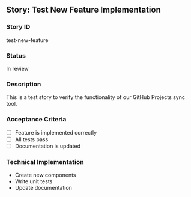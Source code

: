 ## Story: Test New Feature Implementation

### Story ID
test-new-feature

### Status
In review

### Description
This is a test story to verify the functionality of our GitHub Projects sync tool.

### Acceptance Criteria
- [ ] Feature is implemented correctly
- [ ] All tests pass
- [ ] Documentation is updated

### Technical Implementation
- Create new components
- Write unit tests
- Update documentation